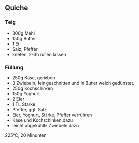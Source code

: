 ## Quiche

### Teig
* 300g Mehl
* 150g Butter
* 1 Ei
* Salz, Pfeffer
* kneten, 2-3h ruhen lassen

### Füllung
* 250g Käse, gerieben
* 3 Zwiebeln, fein geschnitten und in Butter weich gedünstet. 
* 250g Kochschinken
* 150g Yoghurt
* 2 Eier
* 1 TL Stärke
* Pfeffer, ggf. Salz
* Eier, Yoghurt, Stärke, Pfeffer verrühren
* Käse und Kochschinken dazu
* leicht abgekühlte Zwiebeln dazu

225°C, 20 Minunten 
